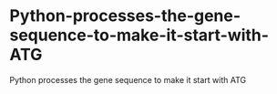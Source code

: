 # Python-processes-the-gene-sequence-to-make-it-start-with-ATG
Python processes the gene sequence to make it start with ATG
